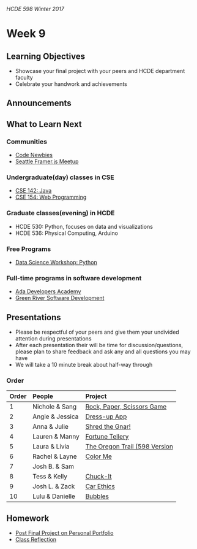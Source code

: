 _HCDE 598 Winter 2017_

# Week 9

## Learning Objectives
* Showcase your final project with your peers and HCDE department faculty
* Celebrate your handwork and achievements 

## Announcements

## What to Learn Next

### Communities
* [Code Newbies](http://www.codenewbie.org/)
* [Seattle Framer.js Meetup](https://www.facebook.com/groups/framerjs.seattle/)

### Undergraduate(day) classes in CSE
* [CSE 142: Java](http://courses.cs.washington.edu/courses/cse142/)
* [CSE 154: Web Programming](http://courses.cs.washington.edu/courses/cse154/)

### Graduate classes(evening) in HCDE
* HCDE 530: Python, focuses on data and visualizations
* HCDE 536: Physical Computing, Arduino

### Free Programs
* [Data Science Workshop: Python](https://wiki.communitydata.cc/Community_Data_Science_Workshops)

### Full-time programs in software development
* [Ada Developers Academy](http://adadevelopersacademy.org/)
* [Green River Software Development](http://www.greenriver.edu/academics/areas-of-study/bas-programs/software-development.htm)

## Presentations
* Please be respectful of your peers and give them your undivided attention during presentations
* After each presentation their will be time for discussion/questions, please plan to share feedback and ask any and all questions you may have
* We will take a 10 minute break about half-way through

### Order

| Order | People | Project |
| :--- | :--- | :--- |
| 1 | Nichole & Sang | [Rock, Paper, Scissors Game](https://nicholekim.github.io/598-final/RPS/) |
| 2 | Angie & Jessica | [Dress-up App](https://angimima.github.io/hcde-final-project/Angie-Jessica-Final/) |
| 3 | Anna & Julie | [Shred the Gnar!](https://jstu2.github.io/JS_HCDE_portfolio/Updated_skiing/) |
| 4 | Lauren & Manny | [Fortune Tellery](https://mannysgithub.github.io/hcde-portfolio/fortuneTeller/) |
| 5 | Laura & Livia | [The Oregon Trail (598 Version](https://liviaclaire.github.io/hcde-portfolio/oregontail/) |
| 6 | Rachel & Layne | [Color Me](https://rachelbarnacle.github.io/598-final-project/final/) |
| 7 | Josh B. & Sam | |
| 8 | Tess & Kelly | [Chuck-It](https://tws123.github.io/final-project/glitch-art/) |
| 9 | Josh L. & Zack | [Car Ethics](https://zjrobinson90.github.io/portfolio/carEthics/) |
| 10 | Lulu & Danielle | [Bubbles](https://dteska.github.io/598_final_project/FINAL_PROJECT/index.html) |

## Homework

* [Post Final Project on Personal Portfolio](https://canvas.uw.edu/courses/1099807/assignments/3624553)
* [Class Reflection](../../class-reflection.md)